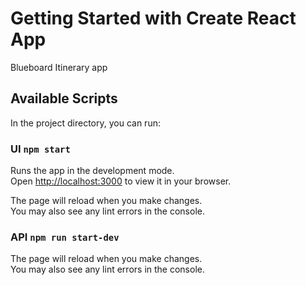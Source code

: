 # Getting Started with Create React App

Blueboard Itinerary app

## Available Scripts

In the project directory, you can run:

### UI `npm start`

Runs the app in the development mode.\
Open [http://localhost:3000](http://localhost:3000) to view it in your browser.

The page will reload when you make changes.\
You may also see any lint errors in the console.

### API `npm run start-dev`

The page will reload when you make changes.\
You may also see any lint errors in the console.
